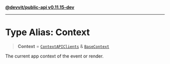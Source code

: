 [**@devvit/public-api v0.11.15-dev**](../../../../README.md)

---

# Type Alias: Context

> **Context** = [`ContextAPIClients`](../../../../type-aliases/ContextAPIClients.md) & [`BaseContext`](../../../../type-aliases/BaseContext.md)

The current app context of the event or render.
